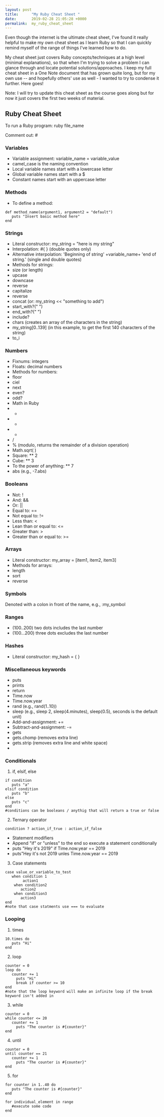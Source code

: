 ```yaml
---
layout: post
title:      "My Ruby Cheat Sheet "
date:       2019-02-28 21:05:28 +0000
permalink:  my_ruby_cheat_sheet
---
```



Even though the internet is the ultimate cheat sheet, I've found it really helpful to make my own cheat sheet as I learn Ruby so that I can quickly remind myself of the range of things I've learned how to do. 

My cheat sheet just covers Ruby concepts/techniques at a high level (minimal explanations), so that when I'm trying to solve a problem I can glance through and locate potential solutions/approaches. I keep my full cheat sheet in a One Note document that has grown quite long, but for my own use -- and hopefully others' use as well - I wanted to try to condense it further. Here goes! 

Note: I will try to update this cheat sheet as the course goes along but for now it just covers the first two weeks of material.


## Ruby Cheat Sheet 


To run a Ruby program:   ruby file_name

Comment out:   #

### Variables

* Variable assignment: variable_name = variable_value
* camel_case is the naming convention
* Local variable names start with a lowercase letter
* Global variable names start with a $
* Constant names start with an uppercase letter

### Methods

* To define a method: 

```
def method_name(argument1, argument2 = "default")
   puts "Insert basic method here"
end
```

### Strings 

* Literal constructor: my_string = "here is my string"
* Interpolation:   #{ } (double quotes only)
* Alternative interpolation: 'Beginning of string' +variable_name+ 'end of string.' (single and double quotes)
* Methods for strings: 
 * size (or length) 
 * upcase 
 * downcase 
 * reverse
 * capitalize
 * reverse 
 * concat (or: my_string << "something to add") 
 * start_with?(" ") 
 * end_with?(" ")
 * include? 
 * chars (creates an array of the characters in the string)
 * my_string[0..139] (in this example, to get the first 140 characters of the string)
 * to_i   

### Numbers

* Fixnums: integers
* Floats: decimal numbers
* Methods for numbers: 
 * floor
 * ciel
 * next
 * even? 
 * odd? 
* Math in Ruby 
 * +
 * -
 * *
 * /
 * % (modulo, returns the remainder of a division operation)
 * Math.sqrt( )
 * Square: ** 2
 * Cube: ** 3
 * To the power of anything: ** 7
 * abs (e.g., -7.abs)

### Booleans
* Not: !
* And: &&
* Or: ||
* Equal to: ==
* Not equal to: !=
* Less than: <
* Lean than or equal to: <=
* Greater than: >
* Greater than or equal to: >=

### Arrays

* Literal constructor: my_array = [item1, item2, item3]
* Methods for arrays: 
 * length
 * sort
 * reverse

### Symbols
Denoted with a colon in front of the name, e.g., :my_symbol

### Ranges
* (100..200) two dots includes the last number
* (100...200) three dots excludes the last number

### Hashes

* Literal constructor: my_hash = { }

### Miscellaneous keywords 

* puts 
* prints
* return
* Time.now
* Time.now.year
* rand (e.g., rand(1..10))
* sleep (e.g., sleep 2, sleep(4.minutes), sleep(0.5), seconds is the default unit) 
* Add-and-assignment: +=
* Subtract-and-assignment: -=
* gets
 * gets.chomp (removes extra line)
 * gets.strip (removes extra line and white space)
* 

### Conditionals
1) if, elsif, else

```
if condition
   puts "a"
elsif condition
   puts "b"
else
   puts "c"
end
#conditions can be booleans / anythig that will return a true or false
``` 

2) Ternary operator

`condition ? action_if_true : action_if_false`

* Statement modifiers
 * Append "if" or "unless" to the end so execute a statement conditionally 
 * puts "Hey it's 2019" if Time.now.year == 2019
 * puts"Hey it's not 2019 unles Time.now.year == 2019

3) Case statements

```
case value_or_variable_to_test
   when condition 1
	    action1
	when condition2
	   action2
	when condition3
	   action3
end
#note that case statments use === to evaluate
```

### Looping

1) times

```
10.times do 
   puts "Hi" 
end 
```

2) loop

```
counter = 0
loop do
   counter += 1
	 puts "Hi"
	 break if counter >= 10
end
#note that the loop keyword will make an infinite loop if the break keyword isn't added in
```

3) while

```
counter = 0
while counter <= 20
   counter += 1
	 puts "The counter is #{counter}"
end 
```

4) until

```
counter = 0
until counter == 21
   counter += 1
	 puts "The counter is #{counter}"
end 
```

5) for

```
for counter in 1..40 do
   puts "The counter is #{counter}"
end 

for individual_element in range
   #execute some code
end
```



 



